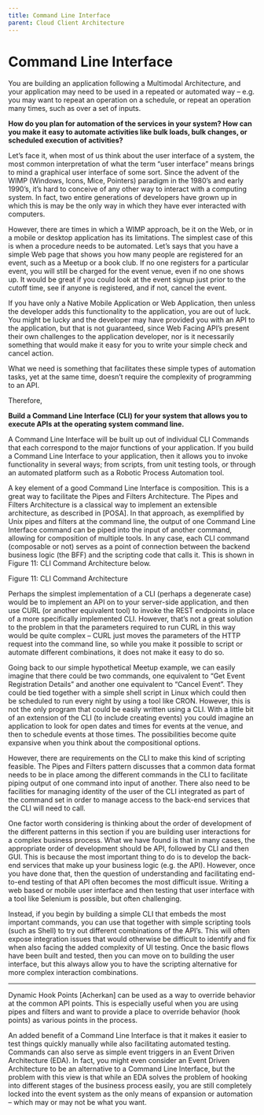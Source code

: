 ```yaml
---
title: Command Line Interface
parent: Cloud Client Architecture
---
```

# Command Line Interface

You are building an application following a Multimodal Architecture, and your application may need to be used in a repeated or automated way – e.g. you may want to repeat an operation on a schedule, or repeat an operation many times, such as over a set of inputs.  

**How do you plan for automation of the services in your system?  How can you make it easy to automate activities like bulk loads, bulk changes, or scheduled execution of activities?**

Let’s face it, when most of us think about the user interface of a system, the most common interpretation of what the term “user interface” means brings to mind a graphical user interface of some sort.  Since the advent of the WIMP (Windows, Icons, Mice, Pointers) paradigm in the 1980’s and early 1990’s, it’s hard to conceive of any other way to interact with a computing system.  In fact, two entire generations of developers have grown up in which this is may be the only way in which they have ever interacted with computers.  

However, there are times in which a WIMP approach, be it on the Web, or in a mobile or desktop application has its limitations.  The simplest case of this is when a procedure needs to be automated.  Let’s says that you have a simple Web page that shows you how many people are registered for an event, such as a Meetup or a book club.  If no one registers for a particular event, you will still be charged for the event venue, even if no one shows up.  It would be great if you could look at the event signup just prior to the cutoff time, see if anyone is registered, and if not, cancel the event. 

If you have only a Native Mobile Application or Web Application, then unless the developer adds this functionality to the application, you are out of luck.  You might be lucky and the developer may have provided you with an API to the application, but that is not guaranteed, since Web Facing API’s present their own challenges to the application developer, nor is it necessarily something that would make it easy for you to write your simple check and cancel action. 

What we need is something that facilitates these simple types of automation tasks, yet at the same time, doesn’t require the complexity of programming to an API. 

Therefore,

**Build a Command Line Interface (CLI) for your system that allows you to execute APIs at the operating system command line.**

A Command Line Interface will be built up out of individual CLI Commands that each correspond to the major functions of your application.  If you build a Command Line Interface to your application, then it allows you to invoke functionality in several ways; from scripts, from unit testing tools, or through an automated platform such as a Robotic Process Automation tool.

A key element of a good Command Line Interface is composition.  This is a great way to facilitate the Pipes and Filters Architecture.  The Pipes and Filters Architecture is a classical way to implement an extensible architecture, as described in [POSA].  In that approach, as exemplified by Unix pipes and filters at the command line, the output of one Command Line Interface command can be piped into the input of another command, allowing for composition of multiple tools.  In any case, each CLI command (composable or not) serves as a point of connection between the backend business logic (the BFF) and the scripting code that calls it.  This is shown in Figure 11: CLI Command Architecture below.
 
Figure 11: CLI Command Architecture

Perhaps the simplest implementation of a CLI (perhaps a degenerate case) would be to implement an API on to your server-side application, and then use CURL (or another equivalent tool) to invoke the REST endpoints in place of a more specifically implemented CLI.  However, that’s not a great solution to the problem in that the parameters required to run CURL in this way would be quite complex – CURL just moves the parameters of the HTTP request into the command line, so while you make it possible to script or automate different combinations, it does not make it easy to do so.

Going back to our simple hypothetical Meetup example, we can easily imagine that there could be two commands, one equivalent to “Get Event Registration Details” and another one equivalent to “Cancel Event”.  They could be tied together with a simple shell script in Linux which could then be scheduled to run every night by using a tool like CRON.  However, this is not the only program that could be easily written using a CLI.  With a little bit of an extension of the CLI (to include creating events) you could imagine an application to look for open dates and times for events at the venue, and then to schedule events at those times.  The possibilities become quite expansive when you think about the compositional options. 

However, there are requirements on the CLI to make this kind of scripting feasible.  The Pipes and Filters pattern discusses that a common data format needs to be in place among the different commands in the CLI to facilitate piping output of one command into input of another.  There also need to be facilities for managing identity of the user of the CLI integrated as part of the command set in order to manage access to the back-end services that the CLI will need to call. 

One factor worth considering is thinking about the order of development of the different patterns in this section if you are building user interactions for a complex business process.  What we have found is that in many cases, the appropriate order of development should be API, followed by CLI and then GUI.  This is because the most important thing to do is to develop the back-end services that make up your business logic (e.g. the API).  However, once you have done that, then the question of understanding and facilitating end-to-end testing of that API often becomes the most difficult issue.  Writing a web based or mobile user interface and then testing that user interface with a tool like Selenium is possible, but often challenging.

Instead, if you begin by building a simple CLI that embeds the most important commands, you can use that together with simple scripting tools (such as Shell) to try out different combinations of the API’s.  This will often expose integration issues that would otherwise be difficult to identify and fix when also facing the added complexity of UI testing. Once the basic flows have been built and tested, then you can move on to building the user interface, but this always allow you to have the scripting alternative for more complex interaction combinations.

* * *

Dynamic Hook Points [Acherkan] can be used as a way to override behavior at the common API points. This is especially useful when you are using pipes and filters and want to provide a place to override behavior (hook points) as various points in the process.

An added benefit of a Command Line Interface is that it makes it easier to test things quickly manually while also facilitating automated testing. Commands can also serve as simple event triggers in an Event Driven Architecture (EDA).  In fact, you might even consider an Event Driven Architecture to be an alternative to a Command Line Interface, but the problem with this view is that while an EDA solves the problem of hooking into different stages of the business process easily, you are still completely locked into the event system as the only means of expansion or automation – which may or may not be what you want.
